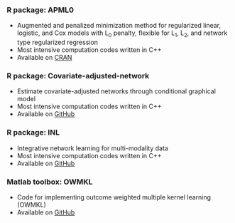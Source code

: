 
### R package: APML0
  - Augmented and penalized minimization method for regularized linear, logistic, and Cox models with L<sub>0</sub> penalty, flexible for L<sub>1</sub>, L<sub>2</sub>, and network type regularized regression
  - Most intensive computation codes written in C++
  - Available on [CRAN](https://cran.r-project.org/web/packages/APML0/index.html)
  
  
### R package: Covariate-adjusted-network
  - Estimate covariate-adjusted networks through conditional graphical model
  - Most intensive computation codes written in C++
  - Available on [GitHub](https://github.com/shanghongxie/Covariate-adjusted-network)
  
  
### R package: INL
  - Integrative network learning for multi-modality data  
  - Most intensive computation codes written in C++
  - Available on [GitHub](https://github.com/shanghongxie/INL)


### Matlab toolbox: OWMKL
  - Code for implementing outcome weighted multiple kernel learning (OWMKL)
  - Available on [GitHub](https://github.com/shanghongxie/OWMKL)
		
<br/>

